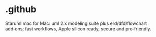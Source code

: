 # .github
Staruml mac for Mac: uml 2.x modeling suite plus erd/dfd/flowchart add‑ons; fast workflows, Apple silicon ready, secure and pro‑friendly.
